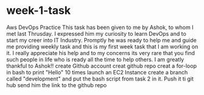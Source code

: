 # week-1-task
Aws DevOps Practice
This task has been given to me by Ashok, to whom I met last Thrusday. I expressed him my curiosity to learn DevOps and to start my creer into IT Industry. Promptly he was ready to help me and guide me providing weekly task and this is my first week task that I am working on it. I really appreciate his help and to my concerns its very rare that you find such people in life who is ready all the time to help others. I am greatly thankful to Ashok!!
create Github account
creat github repo
creat a for-loop in bash to print "Hello" 10 times
launch an EC2 Instance
create a branch called "development" and put the bash script from task 2 in it. Push it ti git hub
send him the link to the github repo
